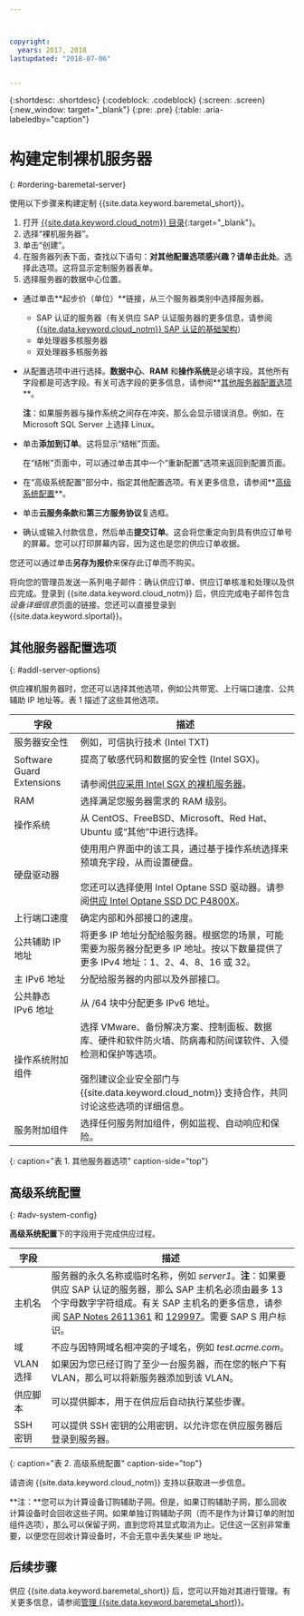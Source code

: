 ```yaml
---



copyright:
  years: 2017, 2018
lastupdated: "2018-07-06"


---
```


{:shortdesc: .shortdesc}
{:codeblock: .codeblock}
{:screen: .screen}
{:new_window: target="_blank"}
{:pre: .pre}
{:table: .aria-labeledby="caption"}


# 构建定制裸机服务器
{: #ordering-baremetal-server}

使用以下步骤来构建定制 {{site.data.keyword.baremetal_short}}。

1. 打开 [{{site.data.keyword.cloud_notm}} 目录](https://console.bluemix.net/catalog/){:target="_blank"}。   
2. 选择“裸机服务器”。
3. 单击“创建”。
4. 在服务器列表下面，查找以下语句：**对其他配置选项感兴趣？请单击此处**。选择此选项。这将显示定制服务器表单。
1. 选择服务器的数据中心位置。
* 通过单击**起步价（单位）**链接，从三个服务器类别中选择服务器。
  * SAP 认证的服务器（有关供应 SAP 认证服务器的更多信息，请参阅 [{{site.data.keyword.cloud_notm}} SAP 认证的基础架构](/docs/bare-metal/bare-metal-sap-applications.html)）
  * 单处理器多核服务器
  * 双处理器多核服务器

* 从配置选项中进行选择。**数据中心**、**RAM** 和**操作系统**是必填字段。其他所有字段都是可选字段。有关可选字段的更多信息，请参阅**[其他服务器配置选项](#addl-server-options)**。

    **注**：如果服务器与操作系统之间存在冲突，那么会显示错误消息。例如，在 Microsoft SQL Server 上选择 Linux。
* 单击**添加到订单**。这将显示“结帐”页面。

  在“结帐”页面中，可以通过单击其中一个“重新配置”选项来返回到配置页面。
* 在“高级系统配置”部分中，指定其他配置选项。有关更多信息，请参阅**[高级系统配置](#adv-system-config)**。

*   单击**云服务条款**和**第三方服务协议**复选框。
*   确认或输入付款信息，然后单击**提交订单**。这会将您重定向到具有供应订单号的屏幕。您可以打印屏幕内容，因为这也是您的供应订单收据。

  您还可以通过单击**另存为报价**来保存此订单而不购买。

 将向您的管理员发送一系列电子邮件：确认供应订单、供应订单核准和处理以及供应完成。登录到 {{site.data.keyword.cloud_notm}} 后，供应完成电子邮件包含*设备详细信息*页面的链接。您还可以直接登录到 {{site.data.keyword.slportal}}。

 ## 其他服务器配置选项
 {: #addl-server-options}

 供应裸机服务器时，您还可以选择其他选项，例如公共带宽、上行端口速度、公共辅助 IP 地址等。表 1 描述了这些其他选项。


 |**字段**|**描述**|
 |-------------------|---------------|
 |服务器安全性|例如，可信执行技术 (Intel TXT)|
 |Software Guard Extensions|提高了敏感代码和数据的安全性 (Intel SGX)。<br><br>请参阅[供应采用 Intel SGX 的裸机服务器](../bare-metal/bare-metal-provision-SGX.html)。|
 |RAM|选择满足您服务器需求的 RAM 级别。|
 |操作系统|从 CentOS、FreeBSD、Microsoft、Red Hat、Ubuntu 或“其他”中进行选择。|
 |硬盘驱动器|使用用户界面中的该工具，通过基于操作系统选择来预填充字段，从而设置硬盘。<br><br> 您还可以选择使用 Intel Optane SSD 驱动器。请参阅[供应 Intel Optane SSD DC P4800X](../bare-metal/bm-provision_ssd.html)。 |公共带宽|确定在一个月内可通过公共接口传输的数据量。对于需要通过此接口传输安装数据的测试环境，值需要调整到超过最初传输的数据量。请考虑 [{{site.data.keyword.cloud_notm}} 内容交付网络](https://www.ibm.com/cloud/cdn)以将初始数据负载交付到其中一个 {{site.data.keyword.cloud_notm}} 数据中心。任何 {{site.data.keyword.baremetal_short}} 都可以升级为包含不限流量（无限制）的带宽。所有不限流量的设备均位于私有专用端口。|
 |上行端口速度|确定内部和外部接口的速度。|
 |公共辅助 IP 地址|将更多 IP 地址分配给服务器。根据您的场景，可能需要为服务器分配更多 IP 地址。按以下数量提供了更多 IPv4 地址：1、2、4、8、16 或 32。|
 |主 IPv6 地址|分配给服务器的内部以及外部接口。|
 |公共静态 IPv6 地址|从 /64 块中分配更多 IPv6 地址。|
 |操作系统附加组件|选择 VMware、备份解决方案、控制面板、数据库、硬件和软件防火墙、防病毒和防间谍软件、入侵检测和保护等选项。<br><br>强烈建议企业安全部门与 {{site.data.keyword.cloud_notm}} 支持合作，共同讨论这些选项的详细信息。 |Evault |可以安装在服务器上以在服务器之间复制备份的基于代理程序的备份工具。|
 |服务附加组件|选择任何服务附加组件，例如监视、自动响应和保险。|
 {: caption="表 1. 其他服务器选项" caption-side="top"}

## 高级系统配置
{: #adv-system-config}

**高级系统配置**下的字段用于完成供应过程。

|**字段**|**描述**|
|---|---|
|主机名|服务器的永久名称或临时名称，例如 _server1_。**注**：如果要供应 SAP 认证的服务器，那么 SAP 主机名必须由最多 13 个字母数字字符组成。有关 SAP 主机名的更多信息，请参阅 [SAP Notes 2611361](https://launchpad.support.sap.com/#/notes/2611361) 和 [129997](https://launchpad.support.sap.com/#/notes/129997)。需要 SAP S 用户标识。|
|域|不应与因特网域名相冲突的子域名，例如 _test.acme.com_。|
|VLAN 选择|如果因为您已经订购了至少一台服务器，而在您的帐户下有 VLAN，那么可以将新服务器添加到该 VLAN。|
|供应脚本|可以提供脚本，用于在供应后自动执行某些步骤。|
|SSH 密钥|可以提供 SSH 密钥的公用密钥，以允许您在供应服务器后登录到服务器。|
{: caption="表 2. 高级系统配置" caption-side="top"}

 请咨询 {{site.data.keyword.cloud_notm}} 支持以获取进一步信息。

 **注：**您可以为计算设备订购辅助子网。但是，如果订购辅助子网，那么回收计算设备时会回收这些子网。如果单独订购辅助子网（而不是作为计算订单的附加组件选项），那么可以保留子网，直到您将其显式取消为止。记住这一区别非常重要，以便您在回收计算设备时，不会无意中丢失某些 IP 地址。

## 后续步骤
供应 {{site.data.keyword.baremetal_short}} 后，您可以开始对其进行管理。有关更多信息，请参阅[管理 {{site.data.keyword.baremetal_short}}](../bare-metal/managing.html)。
